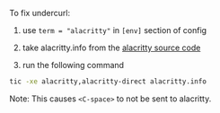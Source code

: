 To fix undercurl:

1. use `term = "alacritty"` in `[env]` section of config

2. take alacritty.info from the [alacritty source code](https://github.com/alacritty/alacritty/blob/master/extra/alacritty.info)

3. run the following command

```sh
tic -xe alacritty,alacritty-direct alacritty.info
```

Note: This causes `<C-space>` to not be sent to alacritty.
